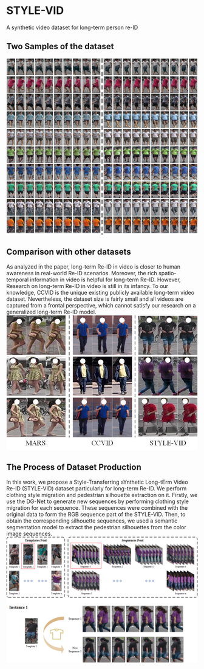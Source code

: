 # STYLE-VID
A synthetic video dataset for long-term person re-ID

## Two Samples of the dataset
![image](./picture/Samples.png)

## Comparison with other datasets
As analyzed in the paper, long-term Re-ID in video is closer to human awareness in real-world Re-ID scenarios. Moreover, the rich spatio-temporal information in video is helpful for long-term Re-ID. However, Research on long-term Re-ID in video is still in its infancy. To our knowledge, CCVID is the unique existing publicly available long-term video dataset. Nevertheless, the dataset size is fairly small and all videos are captured from a frontal perspective, which cannot satisfy our research on a generalized long-term Re-ID model.
![image](./picture/Comparison.png)

## The Process of Dataset Production
In this work, we propose a Style-Transferring sYnthetic Long-tErm Video Re-ID (STYLE-VID) dataset particularly for long-term Re-ID. We perform clothing style migration and pedestrian silhouette extraction on it. Firstly, we use the DG-Net to generate new sequences by performing clothing style migration for each sequence. These sequences were combined with the original data to form the RGB sequence part of the STYLE-VID. Then, to obtain the corresponding silhouette sequences, we used a semantic segmentation model to extract the pedestrian silhouettes from the color image sequences. 
![image](./picture/Generating.png)
